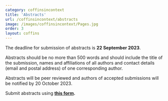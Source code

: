 ```yaml
---
category: coffinsincontext
title: 'Abstracts'
url: /coffinsincontext/abstracts
image: /images/coffinsincontext/Pages.jpg
order: 3
layout: coffins
---
```


The deadline for submission of abstracts is **22 September 2023**. 

Abstracts should be no more than 500 words and should include the title of the submission, names and affiliations of all authors and contact details (email and postal address) of one corresponding author. 

Abstracts will be peer reviewed and authors of accepted submissions will be notified by 20 October 2023.

Submit abstracts using **[this form](https://forms.gle/PmZZAsfGHCsqaYCT8).**
